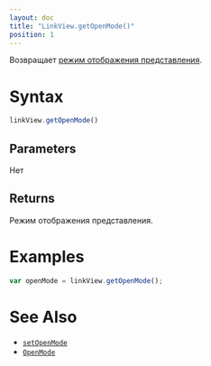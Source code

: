 ```yaml
---
layout: doc
title: "LinkView.getOpenMode()"
position: 1
---
```


Возвращает [режим отображения представления](../OpenMode/). 

# Syntax

```js
linkView.getOpenMode()
```

## Parameters

Нет

## Returns

Режим отображения представления. 

# Examples

```js
var openMode = linkView.getOpenMode();
```

# See Also

* [`setOpenMode`](../LinkView.setOpenMode/)
* [`OpenMode`](../OpenMode/)